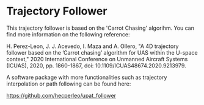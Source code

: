 # Trajectory Follower

This trajectory follower is based on the 'Carrot Chasing' algorihm. You can find more information on the following reference:

H. Perez-Leon, J. J. Acevedo, I. Maza and A. Ollero, "A 4D trajectory follower based on the ’Carrot chasing’ algorithm for UAS within the U-space context," 2020 International Conference on Unmanned Aircraft Systems (ICUAS), 2020, pp. 1860-1867, doi: 10.1109/ICUAS48674.2020.9213979.

A software package with more functionalities such as trajectory interpolation or path following can be found here:

https://github.com/hecperleo/upat_follower
